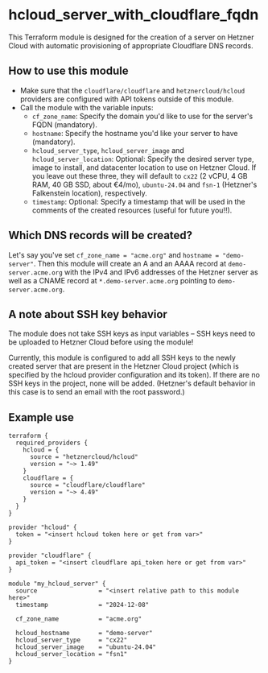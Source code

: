 # hcloud_server_with_cloudflare_fqdn

This Terraform module is designed for the creation of a server on Hetzner Cloud with automatic provisioning of appropriate Cloudflare DNS records.

## How to use this module

- Make sure that the `cloudflare/cloudflare` and `hetznercloud/hcloud` providers are configured with API tokens outside of this module.
- Call the module with the variable inputs:
  - `cf_zone_name`: Specify the domain you'd like to use for the server's FQDN (mandatory).
  - `hostname`: Specify the hostname you'd like your server to have (mandatory).
  - `hcloud_server_type`, `hcloud_server_image` and `hcloud_server_location`: Optional: Specify the desired server type, image to install, and datacenter location to use on Hetzner Cloud. If you leave out these three, they will default to `cx22` (2 vCPU, 4 GB RAM, 40 GB SSD, about €4/mo), `ubuntu-24.04` and `fsn-1` (Hetzner's Falkenstein location), respectively.
  - `timestamp`: Optional: Specify a timestamp that will be used in the comments of the created resources (useful for future you!!).

## Which DNS records will be created?

Let's say you've set `cf_zone_name = "acme.org"` and `hostname = "demo-server"`.
Then this module will create an A and an AAAA record at `demo-server.acme.org` with the IPv4 and IPv6 addresses of the Hetzner server as well as a CNAME record at `*.demo-server.acme.org` pointing to `demo-server.acme.org`.

## A note about SSH key behavior

The module does not take SSH keys as input variables – SSH keys need to be uploaded to Hetzner Cloud before using the module!

Currently, this module is configured to add all SSH keys to the newly created server that are present in the Hetzner Cloud project (which is specified by the hcloud provider configuration and its token).
If there are no SSH keys in the project, none will be added. (Hetzner's default behavior in this case is to send an email with the root password.)

## Example use

```hcl
terraform {
  required_providers {
    hcloud = {
      source = "hetznercloud/hcloud"
      version = "~> 1.49"
    }
    cloudflare = {
      source = "cloudflare/cloudflare"
      version = "~> 4.49"
    }
  }
}

provider "hcloud" {
  token = "<insert hcloud token here or get from var>"
}

provider "cloudflare" {
  api_token = "<insert cloudflare api_token here or get from var>"
}

module "my_hcloud_server" {
  source                 = "<insert relative path to this module here>"
  timestamp              = "2024-12-08"

  cf_zone_name           = "acme.org"

  hcloud_hostname        = "demo-server"
  hcloud_server_type     = "cx22"
  hcloud_server_image    = "ubuntu-24.04"
  hcloud_server_location = "fsn1"
}

```
